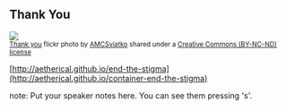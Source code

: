 ##  Thank You

<a title="Thank you" href="https://flickr.com/photos/49333775@N00/5103913483"><img src="https://farm2.static.flickr.com/1061/5103913483_a1dfe250b2.jpg" /></a><br /><small><a title="Thank you" href="https://flickr.com/photos/49333775@N00/5103913483">Thank you</a> flickr photo by <a href="https://flickr.com/people/49333775@N00">AMCSviatko</a> shared under a <a href="https://creativecommons.org/licenses/by-nc-nd/2.0/">Creative Commons (BY-NC-ND) license</a> </small>

[http://aetherical.github.io/end-the-stigma](http://aetherical.github.io/container-end-the-stigma)


note:
    Put your speaker notes here.
    You can see them pressing 's'.

